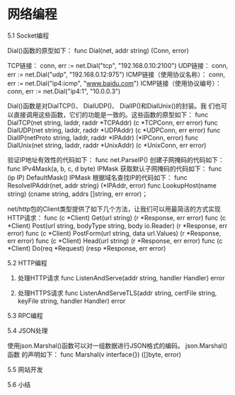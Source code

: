 网络编程
========
5.1 Socket编程

Dial()函数的原型如下：
func Dial(net, addr string) (Conn, error)

TCP链接：
conn, err := net.Dial("tcp", "192.168.0.10:2100")
UDP链接：
conn, err := net.Dial("udp", "192.168.0.12:975")
ICMP链接（使用协议名称）：
conn, err := net.Dial("ip4:icmp", "www.baidu.com")
ICMP链接（使用协议编号）：
conn, err := net.Dial("ip4:1", "10.0.0.3")

Dial()函数是对DialTCP()、 DialUDP()、 DialIP()和DialUnix()的封装。我
们也可以直接调用这些函数，它们的功能是一致的。这些函数的原型如下：
func DialTCP(net string, laddr, raddr *TCPAddr) (c *TCPConn, err error)
func DialUDP(net string, laddr, raddr *UDPAddr) (c *UDPConn, err error)
func DialIP(netProto string, laddr, raddr *IPAddr) (*IPConn, error)
func DialUnix(net string, laddr, raddr *UnixAddr) (c *UnixConn, err error)

验证IP地址有效性的代码如下：
func net.ParseIP()
创建子网掩码的代码如下：
func IPv4Mask(a, b, c, d byte) IPMask
获取默认子网掩码的代码如下：
func (ip IP) DefaultMask() IPMask
根据域名查找IP的代码如下：
func ResolveIPAddr(net, addr string) (*IPAddr, error)
func LookupHost(name string) (cname string, addrs []string, err error)；

net/http包的Client类型提供了如下几个方法，让我们可以用最简洁的方式实现 HTTP请求：
func (c *Client) Get(url string) (r *Response, err error)
func (c *Client) Post(url string, bodyType string, body io.Reader) (r *Response, err error)
func (c *Client) PostForm(url string, data url.Values) (r *Response, err error)
func (c *Client) Head(url string) (r *Response, err error)
func (c *Client) Do(req *Request) (resp *Response, err error)

5.2 HTTP编程

1. 处理HTTP请求
func ListenAndServe(addr string, handler Handler) error

2. 处理HTTPS请求
func ListenAndServeTLS(addr string, certFile string, keyFile string, handler Handler) error

5.3 RPC编程


5.4 JSON处理

使用json.Marshal()函数可以对一组数据进行JSON格式的编码。 json.Marshal()函数
的声明如下：
func Marshal(v interface{}) ([]byte, error)

5.5 网站开发


5.6 小结

